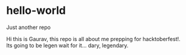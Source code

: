 # hello-world
Just another repo

Hi this is Gaurav, this repo is all about me prepping for hacktoberfest!.  
Its going to be legen wait for it... dary, legendary.
